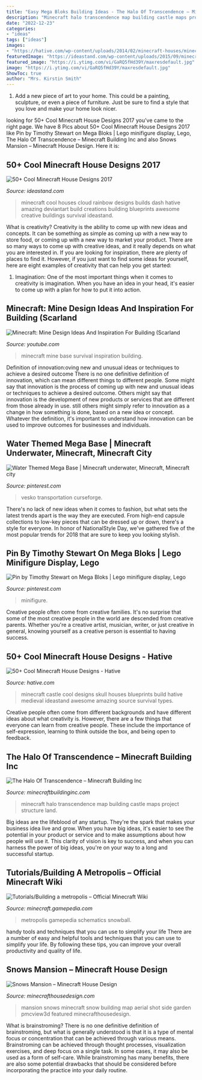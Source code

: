 ```yaml
---
title: "Easy Mega Bloks Building Ideas - The Halo Of Transcendence – Minecraft Building Inc"
description: "Minecraft halo transcendence map building castle maps project structure land"
date: "2022-12-23"
categories:
- "ideas"
tags: ["ideas"]
images:
- "https://hative.com/wp-content/uploads/2014/02/minecraft-houses/minecraft-skull-castle-3.jpg"
featuredImage: "https://ideastand.com/wp-content/uploads/2015/09/minecraft-cloud-house-design-1.jpg"
featured_image: "https://i.ytimg.com/vi/GaRQ5fHd39Y/maxresdefault.jpg"
image: "https://i.ytimg.com/vi/GaRQ5fHd39Y/maxresdefault.jpg"
ShowToc: true
author: "Mrs. Kirstin Smith"
---
```



1. Add a new piece of art to your home. This could be a painting, sculpture, or even a piece of furniture. Just be sure to find a style that you love and make your home look nicer.

	

		
looking for 50+ Cool Minecraft House Designs 2017 you've came to the right page. We have 8 Pics about 50+ Cool Minecraft House Designs 2017 like Pin by Timothy Stewart on Mega Bloks | Lego minifigure display, Lego, The Halo Of Transcendence – Minecraft Building Inc and also Snows Mansion – Minecraft House Design. Here it is:
		
    
## 50+ Cool Minecraft House Designs 2017

<img loading=lazy src="https://ideastand.com/wp-content/uploads/2015/09/minecraft-cloud-house-design-1.jpg" onerror="this.onerror=null;this.src='https://tse4.mm.bing.net/th?id=OIP.tFjYLCiASJpjBMazaAfqpwHaD4&amp;pid=15.1';" alt="50+ Cool Minecraft House Designs 2017">

_Source: ideastand.com_

>minecraft cool houses cloud rainbow designs builds dash hative amazing deviantart build creations building blueprints awesome creative buildings survival ideastand. 

	

What is creativity?
Creativity is the ability to come up with new ideas and concepts. It can be something as simple as coming up with a new way to store food, or coming up with a new way to market your product. There are so many ways to come up with creative ideas, and it really depends on what you are interested in. If you are looking for inspiration, there are plenty of places to find it. However, if you just want to find some ideas for yourself, here are eight examples of creativity that can help you get started: 
1) Imagination: One of the most important things when it comes to creativity is imagination. When you have an idea in your head, it's easier to come up with a plan for how to put it into action.

    
## Minecraft: Mine Design Ideas And Inspiration For Building (Scarland

<img loading=lazy src="https://i.ytimg.com/vi/GaRQ5fHd39Y/maxresdefault.jpg" onerror="this.onerror=null;this.src='https://tse2.mm.bing.net/th?id=OIP.fnBQrGJKQzUoKcsstWZuEgHaEK&amp;pid=15.1';" alt="Minecraft: Mine Design Ideas And Inspiration For Building (Scarland">

_Source: youtube.com_

>minecraft mine base survival inspiration building. 

	

Definition of innovation:oving new and unusual ideas or techniques to achieve a desired outcome
There is no one definitive definition of innovation, which can mean different things to different people. Some might say that innovation is the process of coming up with new and unusual ideas or techniques to achieve a desired outcome. Others might say that innovation is the development of new products or services that are different from those already in use. still others might simply refer to innovation as a change in how something is done, based on a new idea or concept. Whatever the definition, it's important to understand how innovation can be used to improve outcomes for businesses and individuals.

    
## Water Themed Mega Base | Minecraft Underwater, Minecraft, Minecraft City

<img loading=lazy src="https://i.pinimg.com/736x/4f/57/1d/4f571d544753124bce6b22568aa02439.jpg" onerror="this.onerror=null;this.src='https://tse3.mm.bing.net/th?id=OIP.ifeqB7WhokzKRCJPgZ8aPgHaEF&amp;pid=15.1';" alt="Water Themed Mega Base | Minecraft underwater, Minecraft, Minecraft city">

_Source: pinterest.com_

>vesko transportation curseforge. 

	

There's no lack of new ideas when it comes to fashion, but what sets the latest trends apart is the way they are executed. From high-end capsule collections to low-key pieces that can be dressed up or down, there's a style for everyone. In honor of NationalStyle Day, we've gathered five of the most popular trends for 2018 that are sure to keep you looking stylish.

    
## Pin By Timothy Stewart On Mega Bloks | Lego Minifigure Display, Lego

<img loading=lazy src="https://i.pinimg.com/originals/72/c9/a7/72c9a7efcc670181acece141d044208f.jpg" onerror="this.onerror=null;this.src='https://tse1.mm.bing.net/th?id=OIP.r9vHVVFjAOvTJHiPen1KWQHaJ4&amp;pid=15.1';" alt="Pin by Timothy Stewart on Mega Bloks | Lego minifigure display, Lego">

_Source: pinterest.com_

>minifigure. 

	

Creative people often come from creative families. It's no surprise that some of the most creative people in the world are descended from creative parents. Whether you're a creative artist, musician, writer, or just creative in general, knowing yourself as a creative person is essential to having success.

    
## 50+ Cool Minecraft House Designs - Hative

<img loading=lazy src="https://hative.com/wp-content/uploads/2014/02/minecraft-houses/minecraft-skull-castle-3.jpg" onerror="this.onerror=null;this.src='https://tse2.mm.bing.net/th?id=OIP.rQS27eKKIE5hczcEvHRrVwHaEK&amp;pid=15.1';" alt="50+ Cool Minecraft House Designs - Hative">

_Source: hative.com_

>minecraft castle cool designs skull houses blueprints build hative medieval ideastand awesome amazing source survival types. 

	

Creative people often come from different backgrounds and have different ideas about what creativity is. However, there are a few things that everyone can learn from creative people. These include the importance of self-expression, learning to think outside the box, and being open to feedback.

    
## The Halo Of Transcendence – Minecraft Building Inc

<img loading=lazy src="https://minecraftbuildinginc.com/wp-content/uploads/2013/12/The-Halo-Of-Transcendence-minecraft-building-ideas-castle-6.jpg" onerror="this.onerror=null;this.src='https://tse2.mm.bing.net/th?id=OIP.xUbIWT87DHT_9JFG8Qu-ywHaEo&amp;pid=15.1';" alt="The Halo Of Transcendence – Minecraft Building Inc">

_Source: minecraftbuildinginc.com_

>minecraft halo transcendence map building castle maps project structure land. 

	

Big ideas are the lifeblood of any startup. They're the spark that makes your business idea live and grow. When you have big ideas, it's easier to see the potential in your product or service and to make assumptions about how people will use it. This clarity of vision is key to success, and when you can harness the power of big ideas, you're on your way to a long and successful startup.

    
## Tutorials/Building A Metropolis – Official Minecraft Wiki

<img loading=lazy src="https://gamepedia.cursecdn.com/minecraft_gamepedia/3/3e/Ancient_Greece.jpg" onerror="this.onerror=null;this.src='https://tse2.mm.bing.net/th?id=OIP.kLPpH7LmgwW1FgOiudh0wQHaEK&amp;pid=15.1';" alt="Tutorials/Building a metropolis – Official Minecraft Wiki">

_Source: minecraft.gamepedia.com_

>metropolis gamepedia schematics snowball. 

	

handy tools and techniques that you can use to simplify your life
There are a number of easy and helpful tools and techniques that you can use to simplify your life. By following these tips, you can improve your overall productivity and quality of life.

    
## Snows Mansion – Minecraft House Design

<img loading=lazy src="http://minecrafthousedesign.com/wp-content/uploads/2014/11/Snows-Mansion-minecraft-building-ideas-house-huge-amazing.jpg" onerror="this.onerror=null;this.src='https://tse2.mm.bing.net/th?id=OIP.Q91Ns5h8ibIkYk4K4nkA6AHaFk&amp;pid=15.1';" alt="Snows Mansion – Minecraft House Design">

_Source: minecrafthousedesign.com_

>mansion snows minecraft snow building map aerial shot side garden pmcview3d featured minecrafthousedesign. 

	

What is brainstroming?
There is no one definitive definition of brainstroming, but what is generally understood is that it is a type of mental focus or concentration that can be achieved through various means. Brainstroming can be achieved through thought processes, visualization exercises, and deep focus on a single task. In some cases, it may also be used as a form of self-care. While brainstroming has many benefits, there are also some potential drawbacks that should be considered before incorporating the practice into your daily routine.

